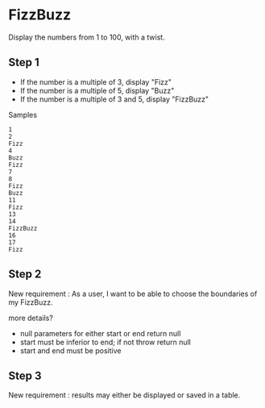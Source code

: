 # FizzBuzz

Display the numbers from 1 to 100, with a twist.

## Step 1
* If the number is a multiple of 3, display "Fizz"
* If the number is a multiple of 5, display "Buzz"
* If the number is a multiple of 3 and 5, display "FizzBuzz"

Samples

```
1
2
Fizz
4
Buzz
Fizz
7
8
Fizz
Buzz
11
Fizz
13
14
FizzBuzz
16
17
Fizz
```

## Step 2
New requirement :
As a user, I want to be able to choose the boundaries of my FizzBuzz.

more details?
* null parameters for either start or end return null
* start must be inferior to end; if not throw return null
* start and end must be positive

## Step 3
New requirement : results may either be displayed or saved  in a table.
